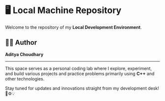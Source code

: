 
# 🖥️ Local Machine Repository

Welcome to the repository of my **Local Development Environment**.

## 👨‍💻 Author
**Aditya Choudhary**

---

This space serves as a personal coding lab where I explore, experiment, and build various projects and practice problems primarily using **C++** and other technologies.

Stay tuned for updates and innovations straight from my development desk! 🚧⚙️💡
